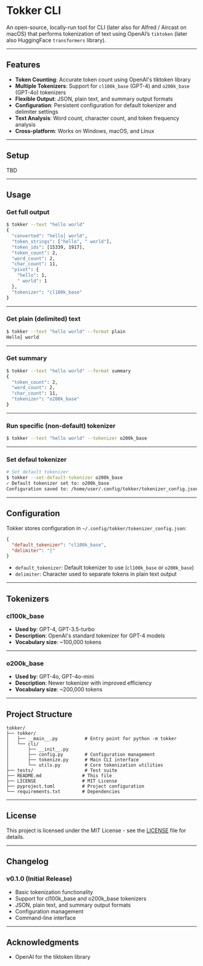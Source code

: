 # Tokker CLI

An open-source, locally-run tool for CLI (later also for Alfred / Aircast on macOS) that performs tokenization of text using OpenAI’s `tiktoken` (later also HuggingFace `transformers` library).

---

## Features

- **Token Counting**: Accurate token count using OpenAI's tiktoken library
- **Multiple Tokenizers**: Support for `cl100k_base` (GPT-4) and `o200k_base` (GPT-4o) tokenizers
- **Flexible Output**: JSON, plain text, and summary output formats
- **Configuration**: Persistent configuration for default tokenizer and delimiter settings
- **Text Analysis**: Word count, character count, and token frequency analysis
- **Cross-platform**: Works on Windows, macOS, and Linux

---

## Setup

TBD

---

## Usage

### Get full output

```bash
$ tokker --text "hello world"
{
  "converted": "hello⎮ world",
  "token_strings": ["hello", " world"],
  "token_ids": [15339, 1917],
  "token_count": 2,
  "word_count": 2,
  "char_count": 11,
  "pivot": {
    "hello": 1,
    " world": 1
  },
  "tokenizer": "cl100k_base"
}
```

---

### Get plain (delimited) text

```bash
$ tokker --text "hello world" --format plain
Hello⎮ world
```

---

### Get summary

```bash
$ tokker --text "hello world" --format summary
{
  "token_count": 2,
  "word_count": 2,
  "char_count": 11,
  "tokenizer": "o200k_base"
}
```

---

### Run specific (non-default) tokenizer

``` bash
$ tokker --text "hello world" --tokenizer o200k_base
```

---

### Set defaul tokenizer

```bash
# Set default tokenizer
$ tokker --set-default-tokenizer o200k_base
✓ Default tokenizer set to: o200k_base
Configuration saved to: /home/user/.config/tokker/tokenizer_config.json
```

---

## Configuration

Tokker stores configuration in `~/.config/tokker/tokenizer_config.json`:

```json
{
  "default_tokenizer": "cl100k_base",
  "delimiter": "⎮"
}
```

- `default_tokenizer`: Default tokenizer to use (`cl100k_base` or `o200k_base`)
- `delimiter`: Character used to separate tokens in plain text output

---

## Tokenizers

### cl100k_base
- **Used by**: GPT-4, GPT-3.5-turbo
- **Description**: OpenAI's standard tokenizer for GPT-4 models
- **Vocabulary size**: ~100,000 tokens

---

### o200k_base
- **Used by**: GPT-4o, GPT-4o-mini
- **Description**: Newer tokenizer with improved efficiency
- **Vocabulary size**: ~200,000 tokens

---

## Project Structure
```
tokker/
├── tokker/
│   ├── __main__.py          # Entry point for python -m tokker
│   └── cli/
│       ├── __init__.py
│       ├── config.py        # Configuration management
│       ├── tokenize.py      # Main CLI interface
│       └── utils.py         # Core tokenization utilities
├── tests/                   # Test suite
├── README.md               # This file
├── LICENSE                 # MIT License
├── pyproject.toml          # Project configuration
└── requirements.txt        # Dependencies
```

---

## License

This project is licensed under the MIT License - see the [LICENSE](LICENSE) file for details.

---

## Changelog

### v0.1.0 (Initial Release)

- Basic tokenization functionality
- Support for cl100k_base and o200k_base tokenizers
- JSON, plain text, and summary output formats
- Configuration management
- Command-line interface

---

## Acknowledgments

- OpenAI for the tiktoken library
